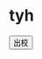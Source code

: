 # tyh

<html>
 <body>
  <input type="button" value="出校"
onclick="location.href=("get_out.html")" />
  </body>
</html>
